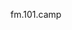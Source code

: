 fm.101.camp


<script src="https://utteranc.es/client.js"
        repo="freejacklee/freejacklee.github.io"
        issue-term="pathname"
        label="Comment"
        theme="github-light"
        crossorigin="anonymous"
        async>
</script>

